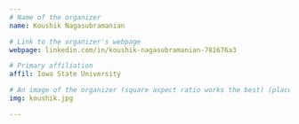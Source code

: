 ```yaml
---
# Name of the organizer
name: Koushik Nagasubramanian

# Link to the organizer's webpage
webpage: linkedin.com/in/koushik-nagasubramanian-781676a3

# Primary affiliation
affil: Iowa State University

# An image of the organizer (square aspect ratio works the best) (place in the `assets/img/organizers` directory)
img: koushik.jpg

---
```

